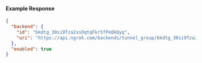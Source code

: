 <!-- Code generated for API Clients. DO NOT EDIT. -->

#### Example Response

```json
{
  "backend": {
    "id": "bkdtg_30si9Tza2xsOqtqFkr5fPeQkQyq",
    "uri": "https://api.ngrok.com/backends/tunnel_group/bkdtg_30si9Tza2xsOqtqFkr5fPeQkQyq"
  },
  "enabled": true
}
```
